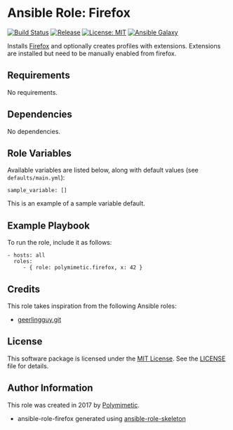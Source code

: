 # Ansible Role: Firefox

[![Build Status](https://img.shields.io/travis/polymimetic/ansible-role-firefox.svg?style=flat-square)](https://travis-ci.org/polymimetic/ansible-role-firefox)
[![Release](https://img.shields.io/github/tag/polymimetic/ansible-role-firefox.svg?style=flat-square)](https://github.com/polymimetic/ansible-role-firefox/releases)
[![License: MIT](https://img.shields.io/badge/license-MIT%20License-brightgreen.svg?style=flat-square)](https://opensource.org/licenses/MIT)
[![Ansible Galaxy](https://img.shields.io/badge/galaxy-polymimetic.firefox-blue.svg?style=flat-square)](https://galaxy.ansible.com/polymimetic/firefox/)

Installs [Firefox](https://www.mozilla.org/firefox/) and optionally creates profiles with extensions. Extensions are installed but need to be manually enabled from firefox.

## Requirements

No requirements.

## Dependencies

No dependencies.

## Role Variables

Available variables are listed below, along with default values (see `defaults/main.yml`):

    sample_variable: []

This is an example of a sample variable default.

## Example Playbook

To run the role, include it as follows:

    - hosts: all
      roles:
         - { role: polymimetic.firefox, x: 42 }

## Credits

This role takes inspiration from the following Ansible roles:

- [geerlingguy.git](https://github.com/geerlingguy/ansible-role-git)

## License

This software package is licensed under the [MIT License](https://opensource.org/licenses/MIT). See the [LICENSE](./LICENSE) file for details.

## Author Information

This role was created in 2017 by [Polymimetic](https://github.com/polymimetic).

* ansible-role-firefox generated using [ansible-role-skeleton](https://github.com/polymimetic/ansible-role-skeleton)